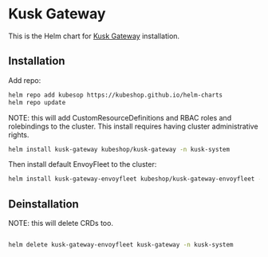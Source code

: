 # Kusk Gateway

This is the Helm chart for [Kusk Gateway](https://github.com/kubeshop/kusk-gateway) installation.

## Installation

Add repo:

```sh
helm repo add kubesop https://kubeshop.github.io/helm-charts
helm repo update

```

NOTE: this will add CustomResourceDefinitions and RBAC roles and rolebindings to the cluster.
This install requires having cluster administrative rights.

```sh
helm install kusk-gateway kubeshop/kusk-gateway -n kusk-system
```

Then install default EnvoyFleet to the cluster:

```sh
helm install kusk-gateway-envoyfleet kubeshop/kusk-gateway-envoyfleet -n kusk-system
```

## Deinstallation

NOTE: this will delete CRDs too.

```sh

helm delete kusk-gateway-envoyfleet kusk-gateway -n kusk-system

```
